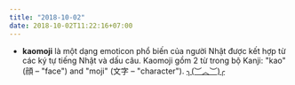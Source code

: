 ```yaml
---
title: "2018-10-02"
date: 2018-10-02T11:22:16+07:00
---
```


- **kaomoji** là một dạng emoticon phổ biến của người Nhật được kết hợp từ các ký tự tiếng Nhật và dấu câu. Kaomoji gồm 2 từ trong bộ Kanji: "kao" (顔 – "face") and "moji" (文字 – "character").  	[╮(︶︿︶)╭](http://kaomoji.ru/en/)